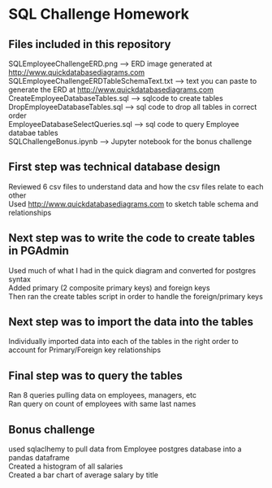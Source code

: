 # SQL Challenge Homework

## Files included in this repository
SQLEmployeeChallengeERD.png --> ERD image generated at http://www.quickdatabasediagrams.com<br />
SQLEmployeeChallengeERDTableSchemaText.txt --> text you can paste to generate the ERD at http://www.quickdatabasediagrams.com<br />
CreateEmployeeDatabaseTables.sql --> sqlcode to create tables<br />
DropEmployeeDatabaseTables.sql --> sql code to drop all tables in correct order<br />
EmployeeDatabaseSelectQueries.sql --> sql code to query Employee databae tables<br />
SQLChallengeBonus.ipynb --> Jupyter notebook for the bonus challenge

## First step was technical database design
Reviewed 6 csv files to understand data and how the csv files relate to each other<br />
Used http://www.quickdatabasediagrams.com to sketch table schema and relationships<br />

## Next step was to write the code to create tables in PGAdmin
Used much of what I had in the quick diagram and converted for postgres syntax<br />
Added primary (2 composite primary keys) and foreign keys<br />
Then ran the create tables script in order to handle the foreign/primary keys<br />

## Next step was to import the data into the tables
Individually imported data into each of the tables in the right order to account for Primary/Foreign key relationships<br />

## Final step was to query the tables
Ran 8 queries pulling data on employees, managers, etc<br />
Ran query on count of employees with same last names<br />

## Bonus challenge
used sqlaclhemy to pull data from Employee postgres database into a pandas dataframe<br />
Created a histogram of all salaries<br />
Created a bar chart of average salary by title<br />
